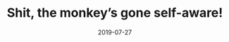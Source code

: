 ---
title: "Shit, the monkey’s gone self-aware!"
date: 2019-07-27
type: fragment
tags:
  - self-awareness
  - fragment
  - Lofty Thoughts
  - Self Awareness
---